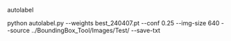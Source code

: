 
autolabel


python autolabel.py --weights best_240407.pt --conf 0.25 --img-size 640 --source ../BoundingBox_Tool/Images/Test/ --save-txt